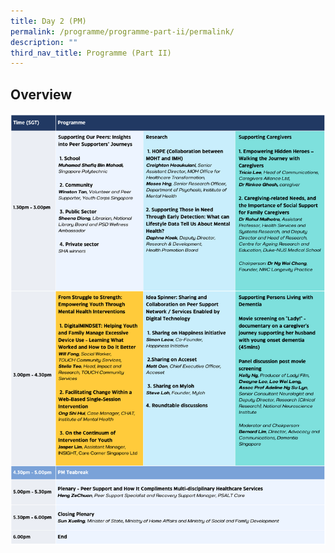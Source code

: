 ```yaml
---
title: Day 2 (PM)
permalink: /programme/programme-part-ii/permalink/
description: ""
third_nav_title: Programme (Part II)
---
```

## Overview
![day 2_pm](/images/day%202_pm.png)